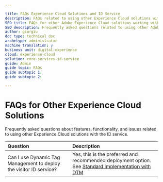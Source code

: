 ```yaml
---

title: FAQs Experience Cloud Solutions and ID Service
description: FAQs related to using other Experience Cloud solutions with the ID service
SEO title: FAQs for other Adobe Experience Cloud solutions working with the ID Service
SEO description: Frequently asked questions related to using other Adobe Experience Cloud solutions with the ID service.
author: giurgiu
doc type: technical doc
archetype: administrator
machine translation: y
business unit: digital-experience
cloud: experience-cloud
solution: core-services-id-service
guide: Admin
guide topic: FAQs
guide subtopic 1:
guide subtopic 2:

---
```


# FAQs for Other Experience Cloud Solutions

Frequently asked questions about features, functionality, and issues related to using other Experience Cloud solutions with the ID service.

| Question                                                           | Description                                                                                                                                                                        |
| :----------------------------------------------------------------- | :--------------------------------------------------------------------------------------------------------------------------------------------------------------------------------- |
| Can I use Dynamic Tag Management to deploy the visitor ID service? | Yes, this is the preferred and recommended deployment option. See [Standard Implementation with DTM](../implementation/implementation-standard/implementation-standard-overview.md) |
